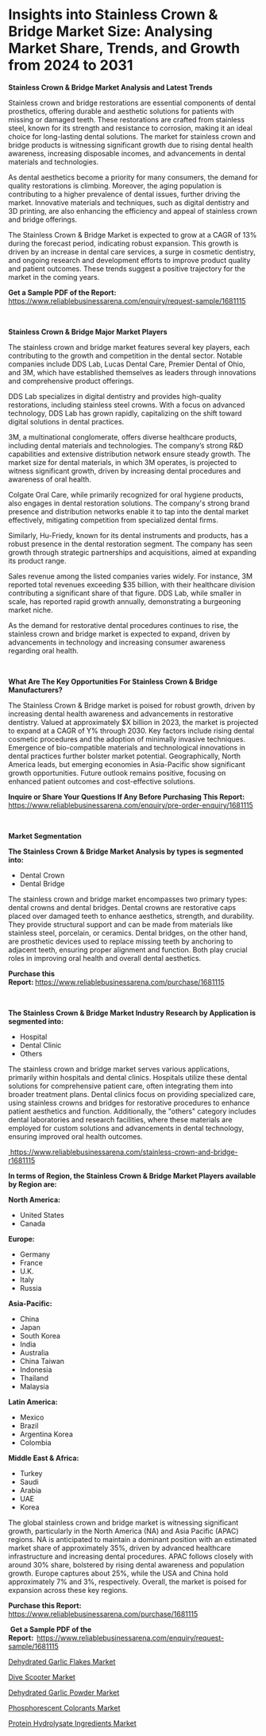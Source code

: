 <p><h1>Insights into Stainless Crown & Bridge Market Size: Analysing Market Share, Trends, and Growth from 2024 to 2031</h1></p><p><strong>Stainless Crown & Bridge Market Analysis and Latest Trends</strong></p>
<p><p>Stainless crown and bridge restorations are essential components of dental prosthetics, offering durable and aesthetic solutions for patients with missing or damaged teeth. These restorations are crafted from stainless steel, known for its strength and resistance to corrosion, making it an ideal choice for long-lasting dental solutions. The market for stainless crown and bridge products is witnessing significant growth due to rising dental health awareness, increasing disposable incomes, and advancements in dental materials and technologies.</p><p>As dental aesthetics become a priority for many consumers, the demand for quality restorations is climbing. Moreover, the aging population is contributing to a higher prevalence of dental issues, further driving the market. Innovative materials and techniques, such as digital dentistry and 3D printing, are also enhancing the efficiency and appeal of stainless crown and bridge offerings.</p><p>The Stainless Crown & Bridge Market is expected to grow at a CAGR of 13% during the forecast period, indicating robust expansion. This growth is driven by an increase in dental care services, a surge in cosmetic dentistry, and ongoing research and development efforts to improve product quality and patient outcomes. These trends suggest a positive trajectory for the market in the coming years.</p></p>
<p><strong>Get a Sample PDF of the Report:&nbsp;</strong> <a href="https://www.reliablebusinessarena.com/enquiry/request-sample/1681115?utm_campaign=1766&utm_medium=2&utm_source=Github&utm_content=ia&utm_term=16122024&utm_id=stainless-crown-bridge">https://www.reliablebusinessarena.com/enquiry/request-sample/1681115</a></p>
<p>&nbsp;</p>
<p><strong>Stainless Crown & Bridge Major Market Players</strong></p>
<p><p>The stainless crown and bridge market features several key players, each contributing to the growth and competition in the dental sector. Notable companies include DDS Lab, Lucas Dental Care, Premier Dental of Ohio, and 3M, which have established themselves as leaders through innovations and comprehensive product offerings.</p><p>DDS Lab specializes in digital dentistry and provides high-quality restorations, including stainless steel crowns. With a focus on advanced technology, DDS Lab has grown rapidly, capitalizing on the shift toward digital solutions in dental practices.</p><p>3M, a multinational conglomerate, offers diverse healthcare products, including dental materials and technologies. The company’s strong R&D capabilities and extensive distribution network ensure steady growth. The market size for dental materials, in which 3M operates, is projected to witness significant growth, driven by increasing dental procedures and awareness of oral health.</p><p>Colgate Oral Care, while primarily recognized for oral hygiene products, also engages in dental restoration solutions. The company's strong brand presence and distribution networks enable it to tap into the dental market effectively, mitigating competition from specialized dental firms.</p><p>Similarly, Hu-Friedy, known for its dental instruments and products, has a robust presence in the dental restoration segment. The company has seen growth through strategic partnerships and acquisitions, aimed at expanding its product range.</p><p>Sales revenue among the listed companies varies widely. For instance, 3M reported total revenues exceeding $35 billion, with their healthcare division contributing a significant share of that figure. DDS Lab, while smaller in scale, has reported rapid growth annually, demonstrating a burgeoning market niche.</p><p>As the demand for restorative dental procedures continues to rise, the stainless crown and bridge market is expected to expand, driven by advancements in technology and increasing consumer awareness regarding oral health.</p></p>
<p>&nbsp;</p>
<p><strong>What Are The Key Opportunities For Stainless Crown & Bridge Manufacturers?</strong></p>
<p><p>The Stainless Crown & Bridge market is poised for robust growth, driven by increasing dental health awareness and advancements in restorative dentistry. Valued at approximately $X billion in 2023, the market is projected to expand at a CAGR of Y% through 2030. Key factors include rising dental cosmetic procedures and the adoption of minimally invasive techniques. Emergence of bio-compatible materials and technological innovations in dental practices further bolster market potential. Geographically, North America leads, but emerging economies in Asia-Pacific show significant growth opportunities. Future outlook remains positive, focusing on enhanced patient outcomes and cost-effective solutions.</p></p>
<p><strong>Inquire or Share Your Questions If Any Before Purchasing This Report:</strong> <a href="https://www.reliablebusinessarena.com/enquiry/pre-order-enquiry/1681115?utm_campaign=1766&utm_medium=2&utm_source=Github&utm_content=ia&utm_term=16122024&utm_id=stainless-crown-bridge">https://www.reliablebusinessarena.com/enquiry/pre-order-enquiry/1681115</a></p>
<p>&nbsp;</p>
<p><strong>Market Segmentation</strong></p>
<p><strong>The Stainless Crown & Bridge Market Analysis by types is segmented into:</strong></p>
<p><ul><li>Dental Crown</li><li>Dental Bridge</li></ul></p>
<p><p>The stainless crown and bridge market encompasses two primary types: dental crowns and dental bridges. Dental crowns are restorative caps placed over damaged teeth to enhance aesthetics, strength, and durability. They provide structural support and can be made from materials like stainless steel, porcelain, or ceramics. Dental bridges, on the other hand, are prosthetic devices used to replace missing teeth by anchoring to adjacent teeth, ensuring proper alignment and function. Both play crucial roles in improving oral health and overall dental aesthetics.</p></p>
<p><strong>Purchase this Report:&nbsp;</strong><a href="https://www.reliablebusinessarena.com/purchase/1681115?utm_campaign=1766&utm_medium=2&utm_source=Github&utm_content=ia&utm_term=16122024&utm_id=stainless-crown-bridge">https://www.reliablebusinessarena.com/purchase/1681115</a></p>
<p>&nbsp;</p>
<p><strong>The Stainless Crown & Bridge Market Industry Research by Application is segmented into:</strong></p>
<p><ul><li>Hospital</li><li>Dental Clinic</li><li>Others</li></ul></p>
<p><p>The stainless crown and bridge market serves various applications, primarily within hospitals and dental clinics. Hospitals utilize these dental solutions for comprehensive patient care, often integrating them into broader treatment plans. Dental clinics focus on providing specialized care, using stainless crowns and bridges for restorative procedures to enhance patient aesthetics and function. Additionally, the "others" category includes dental laboratories and research facilities, where these materials are employed for custom solutions and advancements in dental technology, ensuring improved oral health outcomes.</p></p>
<p><a href="https://www.reliablebusinessarena.com/stainless-crown-and-bridge-r1681115?utm_campaign=1766&utm_medium=2&utm_source=Github&utm_content=ia&utm_term=16122024&utm_id=stainless-crown-bridge">&nbsp;https://www.reliablebusinessarena.com/stainless-crown-and-bridge-r1681115</a></p>
<p><strong>In terms of Region, the Stainless Crown & Bridge Market Players available by Region are:</strong></p>
<p>
    <p> <strong> North America: </strong>
        <ul>
            <li>United States</li>
            <li>Canada</li>
        </ul>
        </p> 
    <p> <strong> Europe: </strong>
        <ul>
            <li>Germany</li>
            <li>France</li>
            <li>U.K.</li>
            <li>Italy</li>
            <li>Russia</li>
        </ul>
        </p> 
    <p> <strong> Asia-Pacific: </strong>
        <ul>
            <li>China</li>
            <li>Japan</li>
            <li>South Korea</li>
            <li>India</li>
            <li>Australia</li>
            <li>China Taiwan</li>
            <li>Indonesia</li>
            <li>Thailand</li>
            <li>Malaysia</li>
        </ul>
        </p> 
    <p> <strong> Latin America: </strong>
        <ul>
            <li>Mexico</li>
            <li>Brazil</li>
            <li>Argentina Korea</li>
            <li>Colombia</li>
        </ul>
        </p> 
    <p> <strong> Middle East & Africa: </strong>
        <ul>
            <li>Turkey</li>
            <li>Saudi</li>
            <li>Arabia</li>
            <li>UAE</li>
            <li>Korea</li>
        </ul>
    </p>
    </p>
<p><p>The global stainless crown and bridge market is witnessing significant growth, particularly in the North America (NA) and Asia Pacific (APAC) regions. NA is anticipated to maintain a dominant position with an estimated market share of approximately 35%, driven by advanced healthcare infrastructure and increasing dental procedures. APAC follows closely with around 30% share, bolstered by rising dental awareness and population growth. Europe captures about 25%, while the USA and China hold approximately 7% and 3%, respectively. Overall, the market is poised for expansion across these key regions.</p></p>
<p><strong>Purchase this Report: </strong><a href="https://www.reliablebusinessarena.com/purchase/1681115?utm_campaign=1766&utm_medium=2&utm_source=Github&utm_content=ia&utm_term=16122024&utm_id=stainless-crown-bridge">https://www.reliablebusinessarena.com/purchase/1681115</a></p>
<p>&nbsp;<strong>Get a Sample PDF of the Report:&nbsp;&nbsp;</strong><a href="https://www.reliablebusinessarena.com/enquiry/request-sample/1681115?utm_campaign=1766&utm_medium=2&utm_source=Github&utm_content=ia&utm_term=16122024&utm_id=stainless-crown-bridge">https://www.reliablebusinessarena.com/enquiry/request-sample/1681115</a></p>
<p><strong></strong></p>
<p><p><a href="https://www.linkedin.com/pulse/exploring-growth-opportunities-dehydrated-garlic-flakes-rwxof?utm_campaign=1766&utm_medium=2&utm_source=Github&utm_content=ia&utm_term=16122024&utm_id=stainless-crown-bridge">Dehydrated Garlic Flakes Market</a></p><p><a href="https://www.linkedin.com/pulse/dive-scooter-market-analysis-featuringgrowth-andindustry-tjgke?utm_campaign=1766&utm_medium=2&utm_source=Github&utm_content=ia&utm_term=16122024&utm_id=stainless-crown-bridge">Dive Scooter Market</a></p><p><a href="https://www.linkedin.com/pulse/aligning-strategies-dehydrated-garlic-powder-market-insights-fbryf?utm_campaign=1766&utm_medium=2&utm_source=Github&utm_content=ia&utm_term=16122024&utm_id=stainless-crown-bridge">Dehydrated Garlic Powder Market</a></p><p><a href="https://github.com/mookiesville/Market-Research-Report-List-1/blob/main/phosphorescent-colorants-market.md?utm_campaign=1766&utm_medium=2&utm_source=Github&utm_content=ia&utm_term=16122024&utm_id=stainless-crown-bridge">Phosphorescent Colorants Market</a></p><p><a href="https://www.linkedin.com/pulse/future-ready-strategic-insights-global-protein-hydrolysate-vbutf?utm_campaign=1766&utm_medium=2&utm_source=Github&utm_content=ia&utm_term=16122024&utm_id=stainless-crown-bridge">Protein Hydrolysate Ingredients Market</a></p></p>